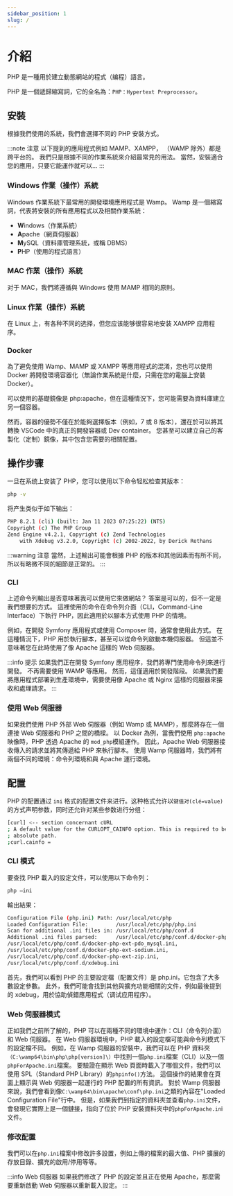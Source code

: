 ```yaml
---
sidebar_position: 1
slug: /
---
```


# 介紹

PHP 是一種用於建立動態網站的程式（编程）語言。

PHP 是一個遞歸縮寫詞，它的全名為：`PHP：Hypertext Preprocessor`。

## 安裝

根據我們使用的系統，我們會選擇不同的 PHP 安裝方式。

:::note 注意
以下提到的應用程式例如 MAMP、XAMPP， （WAMP 除外）都是跨平台的。 我們只是根據不同的作業系統來介紹最常見的用法。 當然，安裝適合您的應用，只要它能運作就可以…
:::

### Windows 作業（操作）系統

Windows 作業系統下最常用的開發環境應用程式是 Wamp。
Wamp 是一個縮寫詞，代表將安裝的所有應用程式以及相關作業系統：

-   **W**indows（作業系統）
-   **A**pache（網頁伺服器）
-   **M**ySQL（資料庫管理系統，或稱 DBMS）
-   **P**HP（使用的程式語言）

### MAC 作業（操作）系統

对于 MAC，我們將遵循與 Windows 使用 MAMP 相同的原則。

### Linux 作業（操作）系統

在 Linux 上，有各种不同的选择，但您应该能够很容易地安装 XAMPP 应用程序。

### Docker

為了避免使用 Wamp、MAMP 或 XAMPP 等應用程式的混淆，您也可以使用 Docker 將開發環境容器化（無論作業系統是什麼，只需在您的電腦上安裝 Docker）。

可以使用的基礎鏡像是 php:apache，但在這種情況下，您可能需要為資料庫建立另一個容器。

然而，容器的優勢不僅在於能夠選擇版本（例如，7 或 8 版本），還在於可以將其轉換 VSCode 中的真正的開發容器或 Dev container。 您甚至可以建立自己的客製化（定制）鏡像，其中包含您需要的相關配置。

## 操作步骤

一旦在系统上安装了 PHP，您可以使用以下命令轻松检查其版本：

```bash
php -v
```

将产生类似于如下输出：

```bash
PHP 8.2.1 (cli) (built: Jan 11 2023 07:25:22) (NTS)
Copyright (c) The PHP Group
Zend Engine v4.2.1, Copyright (c) Zend Technologies
    with Xdebug v3.2.0, Copyright (c) 2002-2022, by Derick Rethans
```

:::warning 注意
當然，上述輸出可能會根據 PHP 的版本和其他因素而有所不同，所以有略微不同的細節是正常的。
:::

### CLI

上述命令列輸出是否意味著我可以使用它來做網站？ 答案是可以的，但不一定是我們想要的方式。
這裡使用的命令在命令列介面（CLI，Command-Line Interface）下執行 PHP，因此適用於以腳本方式使用 PHP 的情境。

例如，在開發 Symfony 應用程式或使用 Composer 時，通常會使用此方式。 在這種情況下，PHP 用於執行腳本，甚至可以從命令列啟動本機伺服器。 但這並不意味著您在此時使用了像 Apache 這樣的 Web 伺服器。

:::info 提示
如果我們正在開發 Symfony 應用程序，我們將專門使用命令列來進行開發。 不再需要使用 WAMP 等應用。
然而，這僅適用於開發階段。 如果我們要將應用程式部署到生產環境中，需要使用像 Apache 或 Nginx 這樣的伺服器來接收和處理請求。
:::

### 使用 Web 伺服器

如果我們使用 PHP 外部 Web 伺服器（例如 Wamp 或 MAMP），那麼將存在一個連接 Web 伺服器和 PHP 之間的橋樑。
以 Docker 為例，當我們使用 `php:apache` 映像時，PHP 透過 Apache 的 `mod_php`模組運作。 因此，Apache Web 伺服器接收傳入的請求並將其傳遞給 PHP 來執行腳本。
使用 Wamp 伺服器時，我們將有兩個不同的環境：命令列環境和與 Apache 運行環境。

## 配置

PHP 的配置通过 `ini` 格式的配置文件来进行。这种格式允许以`键值对(clé=value)`的方式声明参数，同时还允许对某些参数进行分组：

```bash
[curl] <-- section concernant cURL
; A default value for the CURLOPT_CAINFO option. This is required to be an
; absolute path.
;curl.cainfo =
```

### CLI 模式

要查找 PHP 載入的設定文件，可以使用以下命令列：

```bash
php –ini
```

輸出結果：

```bash
Configuration File (php.ini) Path: /usr/local/etc/php
Loaded Configuration File:         /usr/local/etc/php/php.ini
Scan for additional .ini files in: /usr/local/etc/php/conf.d
Additional .ini files parsed:      /usr/local/etc/php/conf.d/docker-php-ext-intl.ini,
/usr/local/etc/php/conf.d/docker-php-ext-pdo_mysql.ini,
/usr/local/etc/php/conf.d/docker-php-ext-sodium.ini,
/usr/local/etc/php/conf.d/docker-php-ext-zip.ini,
/usr/local/etc/php/conf.d/xdebug.ini
```

首先，我們可以看到 PHP 的主要設定檔（配置文件）是 php.ini，它包含了大多數設定參數。
此外，我們可能會找到其他與擴充功能相關的文件，例如最後提到的 xdebug，用於協助偵錯應用程式（调试应用程序）。

### Web 伺服器模式

正如我們之前所了解的，PHP 可以在兩種不同的環境中運作：CLI（命令列介面）和 Web 伺服器。
在 Web 伺服器環境中，PHP 載入的設定檔可能與命令列模式下的設定檔不同。
例如，在 Wamp 伺服器的安裝中，我們可以在 PHP 資料夾`（C:\wamp64\bin\php\php[version]\）`中找到一個`php.ini`檔案（CLI）以及一個`phpForApache.ini`檔案。
要驗證在顯示 Web 頁面時載入了哪個文件，我們可以使用 SPL（Standard PHP Library）的`phpinfo()`方法。
這個操作的結果會在頁面上顯示與 Web 伺服器一起運行的 PHP 配置的所有資訊。
對於 Wamp 伺服器來說，我們會看到像`C:\wamp64\bin\apache\conf\php.ini`之類的內容在"Loaded Configuration File"行中。 但是，如果我們到指定的資料夾並查看`php.ini`文件，會發現它實際上是一個鏈接，指向了位於 PHP 安裝資料夾中的`phpForApache.in`i 文件。

### 修改配置

我們可以在`php.ini`檔案中修改許多設置，例如上傳的檔案的最大值、PHP 擴展的存放目錄、擴充的啟用/停用等等。

:::info Web 伺服器
如果我們修改了 PHP 的設定並且正在使用 Apache，那麼需要重新啟動 Web 伺服器以重新載入設定。
:::
